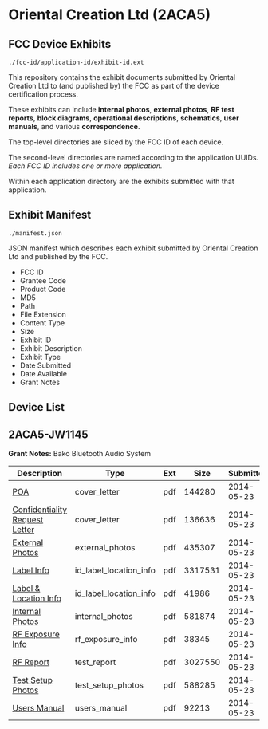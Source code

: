 # Oriental Creation Ltd (2ACA5)
## FCC Device Exhibits

```
./fcc-id/application-id/exhibit-id.ext
```

This repository contains the exhibit documents submitted by Oriental Creation Ltd to (and published by) the FCC as part of the device certification process.

These exhibits can include **internal photos**, **external photos**, **RF test reports**, **block diagrams**, **operational descriptions**, **schematics**, **user manuals**, and various **correspondence**.

The top-level directories are sliced by the FCC ID of each device.

The second-level directories are named according to the application UUIDs. *Each FCC ID includes one or more application.*

Within each application directory are the exhibits submitted with that application. 

## Exhibit Manifest

```
./manifest.json
```

JSON manifest which describes each exhibit submitted by Oriental Creation Ltd and published by the FCC.

- FCC ID
- Grantee Code
- Product Code
- MD5
- Path
- File Extension
- Content Type
- Size
- Exhibit ID
- Exhibit Description
- Exhibit Type
- Date Submitted
- Date Available
- Grant Notes

## Device List
## 2ACA5-JW1145
**Grant Notes:** Bako Bluetooth Audio System

| Description | Type | Ext | Size | Submitted | Available |
| ----------- | ---- | --- | ---- | --------- | --------- |
| [POA](2ACA5-JW1145/33c4b71a109d60b5b2d732ecbe786192/2275402.pdf) | cover_letter | pdf | 144280 | 2014-05-23 | 2014-05-23 |
| [Confidentiality Request Letter](2ACA5-JW1145/33c4b71a109d60b5b2d732ecbe786192/2275403.pdf) | cover_letter | pdf | 136636 | 2014-05-23 | 2014-05-23 |
| [External Photos](2ACA5-JW1145/33c4b71a109d60b5b2d732ecbe786192/2275407.pdf) | external_photos | pdf | 435307 | 2014-05-23 | 2014-05-23 |
| [Label Info](2ACA5-JW1145/33c4b71a109d60b5b2d732ecbe786192/2275409.pdf) | id_label_location_info | pdf | 3317531 | 2014-05-23 | 2014-05-23 |
| [Label & Location Info](2ACA5-JW1145/33c4b71a109d60b5b2d732ecbe786192/2275410.pdf) | id_label_location_info | pdf | 41986 | 2014-05-23 | 2014-05-23 |
| [Internal Photos](2ACA5-JW1145/33c4b71a109d60b5b2d732ecbe786192/2275408.pdf) | internal_photos | pdf | 581874 | 2014-05-23 | 2014-05-23 |
| [RF Exposure Info](2ACA5-JW1145/33c4b71a109d60b5b2d732ecbe786192/2275414.pdf) | rf_exposure_info | pdf | 38345 | 2014-05-23 | 2014-05-23 |
| [RF Report](2ACA5-JW1145/33c4b71a109d60b5b2d732ecbe786192/2275412.pdf) | test_report | pdf | 3027550 | 2014-05-23 | 2014-05-23 |
| [Test Setup Photos](2ACA5-JW1145/33c4b71a109d60b5b2d732ecbe786192/2275413.pdf) | test_setup_photos | pdf | 588285 | 2014-05-23 | 2014-05-23 |
| [Users Manual](2ACA5-JW1145/33c4b71a109d60b5b2d732ecbe786192/2275411.pdf) | users_manual | pdf | 92213 | 2014-05-23 | 2014-05-23 |

